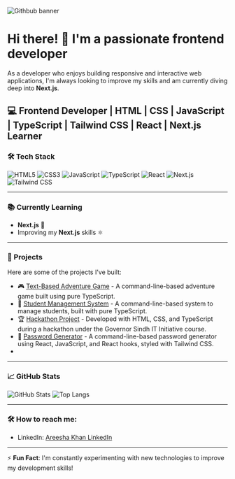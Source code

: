 ![Githbub banner](https://github.com/user-attachments/assets/cfdbd171-12d8-4fe5-965d-eaf85e1d21ae)

# Hi there! 👋 I'm a passionate frontend developer

As a developer who enjoys building responsive and interactive web applications, I'm always looking to improve my skills and am currently diving deep into **Next.js**.

## 💻 Frontend Developer | HTML | CSS | JavaScript | TypeScript | Tailwind CSS | React | Next.js Learner

### 🛠️ Tech Stack
![HTML5](https://img.shields.io/badge/html5-%23E34F26.svg?style=for-the-badge&logo=html5&logoColor=white)
![CSS3](https://img.shields.io/badge/css3-%231572B6.svg?style=for-the-badge&logo=css3&logoColor=white)
![JavaScript](https://img.shields.io/badge/javascript-%23323330.svg?style=for-the-badge&logo=javascript&logoColor=%23F7DF1E)
![TypeScript](https://img.shields.io/badge/typescript-%23007ACC.svg?style=for-the-badge&logo=typescript&logoColor=white)
![React](https://img.shields.io/badge/react-%2320232a.svg?style=for-the-badge&logo=react&logoColor=%2361DAFB)
![Next.js](https://img.shields.io/badge/next.js-%23000000.svg?style=for-the-badge&logo=nextdotjs&logoColor=white)
![Tailwind CSS](https://img.shields.io/badge/tailwindcss-%2338B2AC.svg?style=for-the-badge&logo=tailwind-css&logoColor=white)

---

### 📚 Currently Learning

- **Next.js** 🧠
- Improving my **Next.js** skills ⚛️

---

### 🌱 Projects

Here are some of the projects I've built:

- 🎮 [Text-Based Adventure Game](https://github.com/Areeshakhan723/Text-Based-Adventure-Game) - A command-line-based adventure game built using pure TypeScript.
- 📘 [Student Management System](https://github.com/Areeshakhan723/Student_management_System_project_07) - A command-line-based system to manage students, built with pure TypeScript.
- 🏆 [Hackathon Project](https://github.com/Areeshakhan723/hackathone_milestone_5) - Developed with HTML, CSS, and TypeScript during a hackathon under the Governor Sindh IT Initiative course.
- 🔐 [Password Generator](https://github.com/Areeshakhan723/password_generator) - A command-line-based password generator using React, JavaScript, and React hooks, styled with Tailwind CSS.
- 
---

### 📈 GitHub Stats

![GitHub Stats](https://github-readme-stats.vercel.app/api?username=Areeshakhan723&show_icons=true&theme=radical)
![Top Langs](https://github-readme-stats.vercel.app/api/top-langs/?username=Areeshakhan723&layout=compact&theme=radical)

---

### 🛠️ How to reach me:

- LinkedIn: [Areesha Khan LinkedIn](https://www.linkedin.com/in/areesha-khan-04bb07305/)

---

⚡ **Fun Fact**: I'm constantly experimenting with new technologies to improve my development skills!
